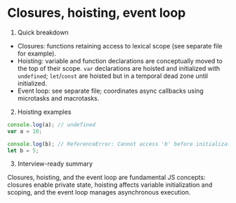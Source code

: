 # Closures, hoisting, event loop

1. Quick breakdown

- Closures: functions retaining access to lexical scope (see separate file for example).
- Hoisting: variable and function declarations are conceptually moved to the top of their scope. `var` declarations are hoisted and initialized with `undefined`; `let`/`const` are hoisted but in a temporal dead zone until initialized.
- Event loop: see separate file; coordinates async callbacks using microtasks and macrotasks.

2. Hoisting examples

```js
console.log(a); // undefined
var a = 10;

console.log(b); // ReferenceError: Cannot access 'b' before initialization
let b = 5;
```

3. Interview-ready summary

Closures, hoisting, and the event loop are fundamental JS concepts: closures enable private state, hoisting affects variable initialization and scoping, and the event loop manages asynchronous execution.
